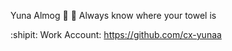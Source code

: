 Yuna Almog :mushroom:
:tea: Always know where your towel is

:shipit: Work Account: https://github.com/cx-yunaa
